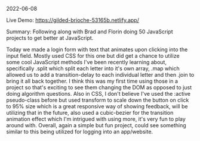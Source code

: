 2022-06-08

Live Demo: https://gilded-brioche-53165b.netlify.app/

Summary: Following along with Brad and Florin doing 50 JavaScript projects to get better at JavaScript.

Today we made a login form with text that animates upon clicking into the input field. Mostly used CSS for this one but did get a chance to utilize some cool JavaScript methods I've been recently learning about, specifically .split which split each letter into it's own array, .map which allowed us to add a transition-delay to each individual letter and then .join to bring it all back together. I think this was my first time using those in a project so that's exciting to see them changing the DOM as opposed to just doing algorithm questions. Also in CSS, I don't believe I've used the :active pseudo-class before but used transform to scale down the button on click to 95% size which is a great responsive way of showing feedback, will be utilizing that in the future, also used a cubic-bezier for the transition animation effect which I'm intrigued with using more, it's very fun to play around with. Overall, again a simple but fun project, could see something similar to this being utilized for logging into an app/website.
